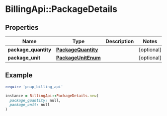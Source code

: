 # BillingApi::PackageDetails

## Properties

| Name | Type | Description | Notes |
| ---- | ---- | ----------- | ----- |
| **package_quantity** | [**PackageQuantity**](PackageQuantity.md) |  | [optional] |
| **package_unit** | [**PackageUnitEnum**](PackageUnitEnum.md) |  | [optional] |

## Example

```ruby
require 'pnap_billing_api'

instance = BillingApi::PackageDetails.new(
  package_quantity: null,
  package_unit: null
)
```

